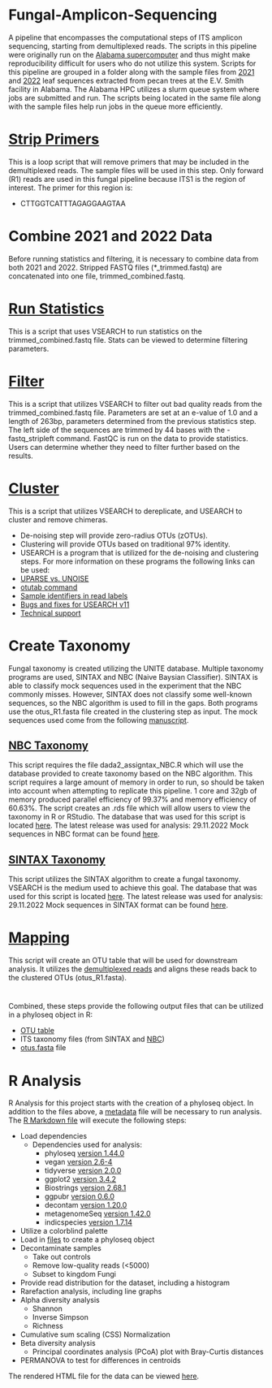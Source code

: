 # Fungal-Amplicon-Sequencing

A pipeline that encompasses the computational steps of ITS amplicon sequencing, starting from demultiplexed reads.
The scripts in this pipeline were originally run on the [Alabama supercomputer](https://www.asc.edu/) and thus might make reproducibility difficult for users who do not utilize this system.
Scripts for this pipeline are grouped in a folder along with the sample files from [2021](https://github.com/Beatrice-Severance/Fungal-Amplicon-Sequencing/blob/main/Scripts/2021_EV_fungal_samples.txt) and [2022](https://github.com/Beatrice-Severance/Fungal-Amplicon-Sequencing/blob/main/Scripts/2022_EV_fungal_samples.txt) leaf sequences extracted from pecan trees at the E.V. Smith facility in Alabama. The Alabama HPC utilizes a slurm queue system where jobs are submitted and run. The scripts being located in the same file along with the sample files help run jobs in the queue more efficiently.

# [Strip Primers](https://github.com/Beatrice-Severance/Fungal-Amplicon-Sequencing/blob/main/Scripts/stripping_primers.sh)
This is a loop script that will remove primers that may be included in the demultiplexed reads. The sample files will be used in this step. Only forward (R1) reads are used in this fungal pipeline because ITS1 is the region of interest. The primer for this region is:
- CTTGGTCATTTAGAGGAAGTAA

# Combine 2021 and 2022 Data
Before running statistics and filtering, it is necessary to combine data from both 2021 and 2022. Stripped FASTQ files (*_trimmed.fastq) are concatenated into one file, trimmed_combined.fastq.

# [Run Statistics](https://github.com/Beatrice-Severance/Fungal-Amplicon-Sequencing/blob/main/Scripts/stats.sh)
This is a script that uses VSEARCH to run statistics on the trimmed_combined.fastq file. Stats can be viewed to determine filtering parameters.

# [Filter](https://github.com/Beatrice-Severance/Fungal-Amplicon-Sequencing/blob/main/Scripts/filter_and_trim.sh)
This is a script that utilizes VSEARCH to filter out bad quality reads from the trimmed_combined.fastq file. Parameters are set at an e-value of 1.0 and a length of 263bp, parameters determined from the previous statistics step. The left side of the sequences are trimmed by 44 bases with the -fastq_stripleft command. FastQC is run on the data to provide statistics. Users can determine whether they need to filter further based on the results.

# [Cluster](https://github.com/Beatrice-Severance/Fungal-Amplicon-Sequencing/blob/main/Scripts/clustering.sh)
This is a script that utilizes VSEARCH to dereplicate, and USEARCH to cluster and remove chimeras.
- De-noising step will provide zero-radius OTUs (zOTUs).
- Clustering will provide OTUs based on traditional 97% identity.
- USEARCH is a program that is utilized for the de-noising and clustering steps. For more information on these programs the following links can be used:
- [UPARSE vs. UNOISE](http://www.drive5.com/usearch/manual/faq_uparse_or_unoise.html)
- [otutab command](http://www.drive5.com/usearch/manual/cmd_otutab.html)
- [Sample identifiers in read labels](http://www.drive5.com/usearch/manual/upp_labels_sample.html)
- [Bugs and fixes for USEARCH v11](http://drive5.com/usearch/manual/bugs.html)
- [Technical support](http://drive5.com/usearch/manual/support.html) 

# Create Taxonomy
Fungal taxonomy is created utilizing the UNITE database. Multiple taxonomy programs are used, SINTAX and NBC (Naive Baysian Classifier). SINTAX is able to classify mock sequences used in the experiment that the NBC commonly misses. However, SINTAX does not classify some well-known sequences, so the NBC algorithm is used to fill in the gaps. Both programs use the otus_R1.fasta file created in the clustering step as input.
The mock sequences used come from the following [manuscript](https://doi.org/10.7717%2Fpeerj.4925).

## [NBC Taxonomy](https://github.com/Beatrice-Severance/Fungal-Amplicon-Sequencing/blob/main/Scripts/5_DADA2_NBC.sh)
This script requires the file dada2_assigntax_NBC.R which will use the database provided to create taxonomy based on the NBC algorithm. This script requires a large amount of memory in order to run, so should be taken into account when attempting to replicate this pipeline. 1 core and 32gb of memory produced parallel efficiency of 99.37% and memory efficiency of 60.63%. The script creates an .rds file which will allow users to view the taxonomy in R or RStudio. The database that was used for this script is located [here](https://doi.plutof.ut.ee/doi/10.15156/BIO/2483914). The latest release was used for analysis: 29.11.2022
Mock sequences in NBC format can be found [here](https://github.com/Beatrice-Severance/Fungal-Amplicon-Sequencing/blob/main/Mock_Sequences/mocksequencesNBC.txt).

## [SINTAX Taxonomy](https://github.com/Beatrice-Severance/Fungal-Amplicon-Sequencing/blob/main/Scripts/5_taxonomy_SINTAX.sh)
This script utilizes the SINTAX algorithm to create a fungal taxonomy. VSEARCH is the medium used to achieve this goal. The database that was used for this script is located [here](https://doi.plutof.ut.ee/doi/10.15156/BIO/2483924). The latest release was used for analysis: 29.11.2022
Mock sequences in SINTAX format can be found [here](https://github.com/Beatrice-Severance/Fungal-Amplicon-Sequencing/blob/main/Mock_Sequences/mocksequencesSINTAX.txt).

# [Mapping](https://github.com/Beatrice-Severance/Fungal-Amplicon-Sequencing/blob/main/Scripts/6_mapping.sh)
This script will create an OTU table that will be used for downstream analysis. It utilizes the [demultiplexed reads](https://github.com/Beatrice-Severance/Fungal-Amplicon-Sequencing/blob/main/Scripts/combsamples.txt) and aligns these reads back to the clustered OTUs (otus_R1.fasta).

#
Combined, these steps provide the following output files that can be utilized in a phyloseq object in R:
- [OTU table](https://github.com/Beatrice-Severance/Fungal-Amplicon-Sequencing/blob/main/phyloseq_input/otu.table.csv)
- ITS taxonomy files (from SINTAX and [NBC](https://github.com/Beatrice-Severance/Fungal-Amplicon-Sequencing/blob/main/phyloseq_input/NBC.csv))
- [otus.fasta](https://github.com/Beatrice-Severance/Fungal-Amplicon-Sequencing/blob/main/phyloseq_input/otus_R1.fasta) file

# R Analysis
R Analysis for this project starts with the creation of a phyloseq object. In addition to the files above, a [metadata](https://github.com/Beatrice-Severance/Fungal-Amplicon-Sequencing/blob/main/phyloseq_input/21-22_Metadata.csv) file will be necessary to run analysis. The [R Markdown file](https://github.com/Beatrice-Severance/Fungal-Amplicon-Sequencing/blob/main/EV_21-22_Fungi.Rmd) will execute the following steps:
- Load dependencies
  - Dependencies used for analysis:
    - phyloseq [version 1.44.0](https://journals.plos.org/plosone/article?id=10.1371/journal.pone.0061217#s6) 
    - vegan [version 2.6-4](https://github.com/vegandevs/vegan/releases/tag/v2.6-4)
    - tidyverse [version 2.0.0](https://github.com/tidyverse/tidyverse/releases/tag/v2.0.0)
    - ggplot2 [version 3.4.2](https://cloud.r-project.org/web/packages/ggplot2/index.html)
    - Biostrings [version 2.68.1](https://bioconductor.org/packages/release/bioc/html/Biostrings.html)
    - ggpubr [version 0.6.0](https://cran.r-project.org/web/packages/ggpubr/index.html)
    - decontam [version 1.20.0](https://github.com/benjjneb/decontam)
    - metagenomeSeq [version 1.42.0](https://github.com/HCBravoLab/metagenomeSeq)
    - indicspecies [version 1.7.14](https://cran.r-project.org/web/packages/indicspecies/index.html)
- Utilize a colorblind palette
- Load in [files](https://github.com/Beatrice-Severance/Fungal-Amplicon-Sequencing/tree/main/phyloseq_input) to create a phyloseq object
- Decontaminate samples 
  - Take out controls
  - Remove low-quality reads (<5000)
  - Subset to kingdom Fungi
- Provide read distribution for the dataset, including a histogram
- Rarefaction analysis, including line graphs
- Alpha diversity analysis
  - Shannon
  - Inverse Simpson
  - Richness
- Cumulative sum scaling (CSS) Normalization
- Beta diversity analysis
  - Principal coordinates analysis (PCoA) plot with Bray-Curtis distances
- PERMANOVA to test for differences in centroids

The rendered HTML file for the data can be viewed [here](https://htmlpreview.github.io/?https://github.com/Beatrice-Severance/Fungal-Amplicon-Sequencing/blob/main/EV_21-22_Fungi.html).